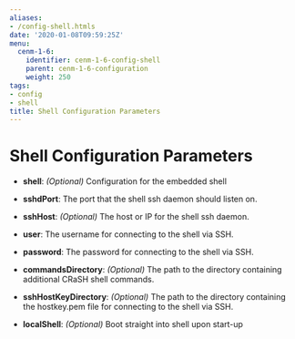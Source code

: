 ```yaml
---
aliases:
- /config-shell.htmls
date: '2020-01-08T09:59:25Z'
menu:
  cenm-1-6:
    identifier: cenm-1-6-config-shell
    parent: cenm-1-6-configuration
    weight: 250
tags:
- config
- shell
title: Shell Configuration Parameters
---
```



# Shell Configuration Parameters


* **shell**:
*(Optional)* Configuration for the embedded shell


* **sshdPort**:
The port that the shell ssh daemon should listen on.


* **sshHost**:
*(Optional)* The host or IP for the shell ssh daemon.


* **user**:
The username for connecting to the shell via SSH.


* **password**:
The password for connecting to the shell via SSH.


* **commandsDirectory**:
*(Optional)* The path to the directory containing additional CRaSH shell commands.


* **sshHostKeyDirectory**:
*(Optional)* The path to the directory containing the hostkey.pem file for connecting to the shell via SSH.


* **localShell**:
*(Optional)* Boot straight into shell upon start-up
